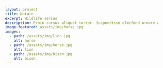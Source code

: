 ```yaml
---
layout: project
title: Nature
excerpt: Wildlife series
description: Proin cursus aliquet tortor. Suspendisse eleifend ornare ante quis elementum. Donec luctus lectus ex, nec malesuada ipsum tincidunt vitae. Morbi tincidunt dui eget dictum vehicula. Vestibulum non nibh in ligula lacinia posuere a eu justo. Nam sit amet urna a urna gravida scelerisque. Sed a commodo felis, luctus fermentum nunc. Morbi egestas, ligula non sodales sollicitudin, magna turpis posuere nunc, sit amet blandit lectus elit sit amet.
image-featured: assets/img/horse.jpg
images:
  - path: /assets/img/lion.jpg
    alt: horse
  - path: /assets/img/horse.jpg
    alt: lion
  - path: /assets/img/bison.jpg
    alt: bison
---
```

